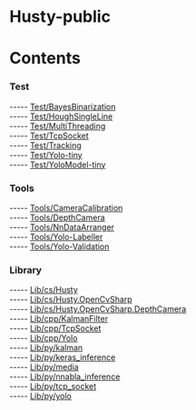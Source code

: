 # Husty-public 

# Contents

### Test
----- [Test/BayesBinarization](Test/Test.BayesBinarization)  
----- [Test/HoughSingleLine](Test/Test.HoughSingleLine)  
----- [Test/MultiThreading](Test/Test.MultiThreading)  
----- [Test/TcpSocket](Test/Test.TcpSocket)  
----- [Test/Tracking](Test/Test.Tracking)  
----- [Test/Yolo-tiny](Test/Test.Yolo-tiny)  
----- [Test/YoloModel-tiny](Test/YoloModel-tiny)  

### Tools
----- [Tools/CameraCalibration](Tools/Tools.CameraCalibration)  
----- [Tools/DepthCamera](Tools/Tools.DepthCamera)  
----- [Tools/NnDataArranger](Tools/Tools.NnDataArranger)  
----- [Tools/Yolo-Labeller](Tools/Tools.Yolo-Labeller)  
----- [Tools/Yolo-Validation](Tools/Tools.Yolo-Validation)  

### Library
----- [Lib/cs/Husty](Lib/cs/Husty)  
----- [Lib/cs/Husty.OpenCvSharp](Lib/cs/Husty.OpenCvSharp)  
----- [Lib/cs/Husty.OpenCvSharp.DepthCamera](Lib/cs/Husty.OpenCvSharp.DepthCamera)  
----- [Lib/cpp/KalmanFilter](Lib/cpp/KalmanFilter)  
----- [Lib/cpp/TcpSocket](Lib/cpp/TcpSocket)  
----- [Lib/cpp/Yolo](Lib/cpp/Yolo)  
----- [Lib/py/kalman](Lib/py/kalman.py)  
----- [Lib/py/keras_inference](Lib/py/keras_inference.py)  
----- [Lib/py/media](Lib/py/media.py)  
----- [Lib/py/nnabla_inference](Lib/py/nnabla_inference.py)  
----- [Lib/py/tcp_socket](Lib/py/tcp_socket.py)  
----- [Lib/py/yolo](Lib/py/yolo.py)  
